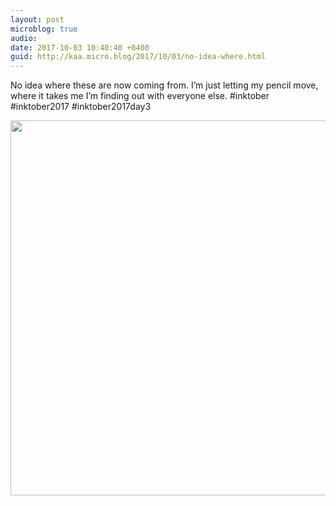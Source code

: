 ```yaml
---
layout: post
microblog: true
audio: 
date: 2017-10-03 10:40:40 +0400
guid: http://kaa.micro.blog/2017/10/03/no-idea-where.html
---
```

No idea where these are now coming from. I’m just letting my pencil move, where it takes me I’m finding out with everyone else. #inktober #inktober2017 #inktober2017day3

<img src="https://micro.kaa.bz/uploads/2018/2ed82374c1.jpg" width="600" height="600" />
